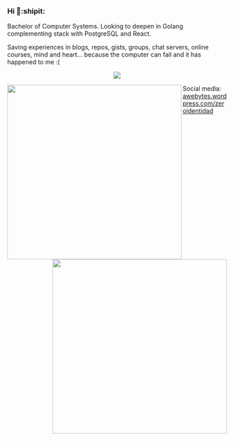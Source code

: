 ### Hi 👋:shipit:

Bachelor of Computer Systems. Looking to deepen in Golang complementing stack with PostgreSQL and React.

Saving experiences in blogs, repos, gists, groups, chat servers, online courses, mind and heart... because the computer can fail and it has happened to me :(

<p align="center">
  <img align='center' src="https://visitor-badge.laobi.icu/badge?page_id=zeroidentidad.visitor-badge">
</p>

<p align="center">
  <img align="left" src="https://github-readme-stats.vercel.app/api?username=zeroidentidad&show_icons=true&theme=dark" width="400">
  <img align="right" src="https://github-readme-stats.vercel.app/api/top-langs/?username=zeroidentidad&layout=compact&theme=dark&langs_count=10&hide=css,scss,html,java,kotlin,objective-c,less,typescript,ruby,starlark,vue,tsql,assembly,hack,python,makefile,perl,c,shell,batchfile,smarty,php,dockerfile,c%2B%2B" width="400"/>
</p>

Social media: [awebytes.wordpress.com/zeroidentidad](https://awebytes.wordpress.com/zeroidentidad)
